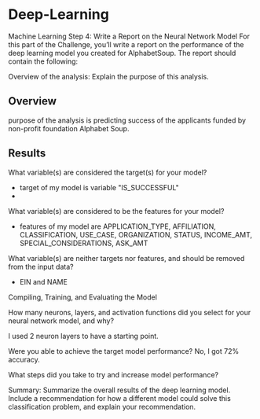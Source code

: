 # Deep-Learning
Machine Learning
Step 4: Write a Report on the Neural Network Model
For this part of the Challenge, you’ll write a report on the performance of the deep learning model you created for AlphabetSoup.
The report should contain the following:


Overview of the analysis: Explain the purpose of this analysis.
## Overview
purpose of the analysis is predicting success of the applicants funded by non-profit foundation Alphabet Soup. 

## Results

What variable(s) are considered the target(s) for your model?
- target of my model is variable "IS_SUCCESSFUL"
- 
What variable(s) are considered to be the features for your model?
- features of my model are APPLICATION_TYPE, AFFILIATION, CLASSIFICATION, USE_CASE, ORGANIZATION, STATUS, INCOME_AMT, SPECIAL_CONSIDERATIONS, ASK_AMT          

What variable(s) are neither targets nor features, and should be removed from the input data?
- EIN and NAME 

Compiling, Training, and Evaluating the Model

How many neurons, layers, and activation functions did you select for your neural network model, and why?

I used 2 neuron layers to have a starting point.

Were you able to achieve the target model performance?
No, I got 72% accuracy.

What steps did you take to try and increase model performance?





Summary: Summarize the overall results of the deep learning model. Include a recommendation for how a different model could solve this classification problem, and explain your recommendation.

